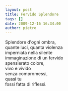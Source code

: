 ```yaml
---
layout: post
title: Fervido Splendore
tags: []
date: 2009-12-16 16:34:00
author: pietro
---
```

Splendore d'ogni ombra,<br/>quante luci, quanta violenza<br/>imperniata nella silente<br/>immaginazione di un fervido<br/>spensierato colore,<br/>vivo e vivido<br/>senza compromessi,<br/>quasi tu<br/>fossi fatta di riflessi.
